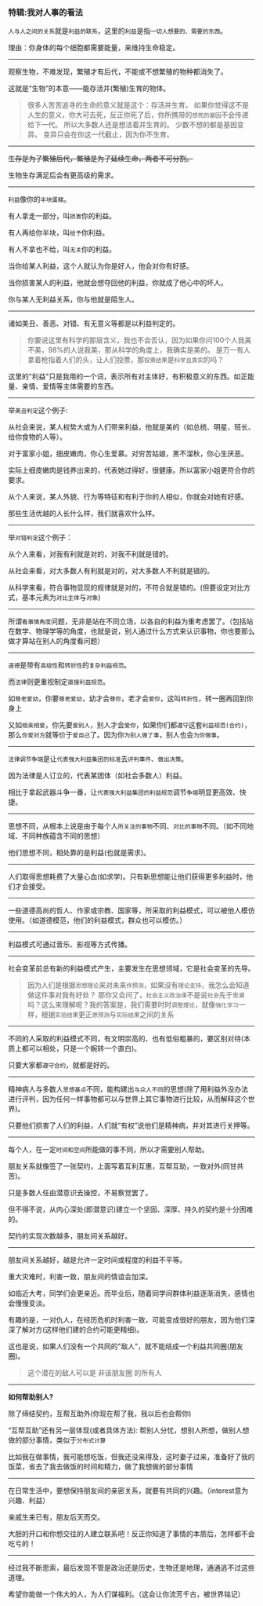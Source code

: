 ### 特辑:我对人事的看法

`人与人之间的关系`就是`利益的联系`，这里的`利益`是指`一切人想要的、需要的东西`。

理由：你身体的每个细胞都需要能量，来维持生命稳定。

___

观察生物，不难发现，繁殖才有后代，不能或不想繁殖的物种都消失了。

这就是“生物”的本意——能存活并(繁殖)生育的物体。

> 很多人苦苦追寻的生命的意义就是这个：存活并生育。
如果你觉得这不是人生的意义，你大可去死，反正你死了后，你所携带的`想死的基因`不会传递给下一代。
所以大多数人还是想活着并生育的。
少数不想的都是基因变异。
变异只会在你这一代截止，因为你不生育。

___

~~生存是为了繁殖后代，繁殖是为了延续生命，两者不可分割。~~

生物生存满足后会有更高级的需求。

___

`利益`像你的`半块蛋糕`。

有人拿走一部分，叫`损害`你的利益。

有人再给你半块，叫`给予`你利益。

有人不拿也不给，叫`无关`你的利益。

当你给某人利益，这个人就认为你是好人，他会对你有好感。

当你损害某人的利益，他就会想夺回他的利益，你就成了他心中的坏人。

你与某人无利益关系，你与他就是陌生人。

___

诸如美丑、善恶、对错、有无意义等都是以利益判定的。

> 你要说这里有科学的那层含义，我也不会否认，因为如果你问100个人我美不美，98%的人说我美，那从科学的角度上，我确实是美的。
是万一有人拿着枪指着人们的头，让人们投票，那`投票结果`是`科学且真实`的吗？

这里的"利益"只是我用的一个词，表示所有对主体好，有积极意义的东西。如正能量、亲情、爱情等主体需要的东西。

___

举`美丑判定`这个例子:

从社会来说，某人权势大或为人们带来利益，他就是美的（如总统、明星、班长、给你食物的人等）。

对于富家小姐，细皮嫩肉，你心生爱慕。对穷苦姑娘，黑不溜秋，你心生厌恶。

实际上细皮嫩肉是钱养出来的，代表她过得好，很健康。所以富家小姐更符合你的要求。

从个人来说，某人外貌、行为等特征和有利于你的人相似，你就会对她有好感。

那些生活优越的人长什么样，我们就喜欢什么样。

___

举`对错判定`这个例子：

从个人来看，对我有利就是对的，对我不利就是错的。

从社会来看，对大多数人有利就是对的，对大多数人不利就是错的。

从科学来看，符合事物显现的规律就是对的，不符合就是错的。(但要设定对比方式，基本元素为`对比主体`与`对象`)

___


所谓`看事情角度`问题，无非是站在不同立场，以各自的利益为重考虑罢了。（包括站在数学、物理学等的角度，也就是说，别人通过什么方式来认识事物，你也要那么做才算站在别人的角度看问题）

___

`道德`是带有`高级性`和`转折性`的`复杂利益规范`。

而`法律`则更重视制定`直接利益规范`。

如`尊老爱幼`，你要`尊老爱幼`，幼才会`尊你`，老才会`爱你`，这叫`转折性`，转一圈再回到你身上

又如`相亲相爱`，你先要`爱别人`，别人才会`爱你`，如果你们都`遵守`这套`利益规范(合约)`，那么`你爱对方`就等价于`爱自己`了。因为你`为别人做了事`，别人也会`为你做事`。

___

`法律调节争端`是让`代表强大利益集团的标准`去`评判事件`、`做出决策`。

因为法律是人订立的，代表某团体（如社会多数人）利益。

相比于拿起武器斗争一番，让`代表强大利益集团的利益规范`调节`争端`明显更高效、快捷。

___

思想不同，从根本上说是由于每个人`所关注的事物`不同、`对比的事物`不同。（如不同地域、不同种族蕴含不同的思想）

他们思想不同，相处靠的是利益(也就是需求)。

___

人们取得思想耗费了大量心血(如求学)。只有新思想能让他们获得更多利益时，他们才会接受。

___

一些道德高尚的哲人、作家或宗教、国家等，所采取的利益模式，可以被他人模仿使用。（如道德模范，他们的利益模式，群众也可以模仿。）

___


利益模式可通过音乐、影视等方式传播。

___

社会变革前总有新的利益模式产生，主要发生在思想领域，它是社会变革的先导。

> 因为人们是根据`思想理论`来对未来`作预测`，如果没有`理论支持`，我怎么会知道做这件事对我有好处？
那你又会问了，`社会主义政治课`不是说`社会`先于`思潮`吗？这么来理解呢？我的答案是，我们需要时时`调整理论`，就像`强化学习`一样，根据`实验结果`更正`原预测`与`实际结果`之间的关系

___

不同的人采取的利益模式不同，有文明崇高的、也有低俗粗暴的，要区别对待(本质上都可以相处，只是一个婉转一个直白)。

只要大家都`遵守合约`，就都是好的。

___


精神病人与多数人`思想基点`不同，能构建出`与众人不同`的思想(除了用利益外没办法进行评判，因为任何一样事物都可以与世界上其它事物进行比较，从而解释这个世界)。

只要他们损害了人们的利益，人们就“有权”说他们是精神病，并对其进行关押等。

___

每个人，在一定`时间和空间`所能做的事不同，所以才需要别人帮助。

朋友关系就像签了一张契约，上面写着互利互惠，互帮互助，一致对外(同甘共苦)。

只是多数人任由潜意识去操控，不易察觉罢了。

但不得不说，从内心深处(即潜意识)建立一个坚固、深厚、持久的契约是十分困难的。

契约的实现次数越多，朋友间关系越好。

___

朋友间关系越好，越是允许一定时间或程度的利益不平等。

重大灾难时，利害一致，朋友间的情谊会加深。

如临近大考，同学们会更亲近。而毕业后，随着同学间群体利益逐渐消失，感情也会慢慢变淡。

有趣的是，一对仇人，在经历危机时利害一致，可能变成很好的朋友，因为他们深深了解对方(这样他们建的合约可能更精细)。

这也是说，如果人们没有一个共同的"敌人"，就不能结成一个利益共同圈(朋友圈)。

> 这个潜在的敌人可以是 非该朋友圈 的所有人

___

**如何帮助别人?**


除了缔结契约，互帮互助外(你现在帮了我，我以后也会帮你)

“互帮互助”还有另一层体现(或者具体方法): 帮别人分忧，想别人所想，做别人想做的部分事情，类似于`分布式计算`

比如我在做事情，我可能想吃饭，但我还没来得及，这时妻子过来，准备好了我的饭菜，省去了我去做饭的时间和精力，做了我想做的部分事情
___

在日常生活中，要想保持朋友间的亲密关系，就要有共同的兴趣。（interest意为兴趣、利益）

亲戚生来已有，朋友后天而交。

大胆的开口和你想交往的人建立联系吧！反正你知道了事情的本质后，怎样都不会吃亏的！
___

经过我不断思索，最后发现不管是政治还是历史，生物还是地理，通通逃不过这些道理。

希望你能做一个伟大的人，为人们谋福利。（这会让你流芳千古，被世界铭记）